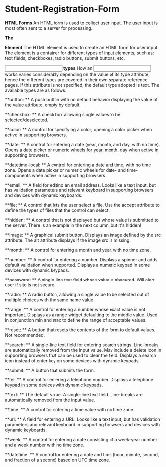 # Student-Registration-Form
**HTML Forms**
An HTML form is used to collect user input. The user input is most often sent to a server for processing.

**The <form> Element**
The HTML <form> element is used to create an HTML form for user input:
The <form> element is a container for different types of input elements, such as: text fields, checkboxes, radio buttons, submit buttons, etc.
  
**<input> types**
How an <input> works varies considerably depending on the value of its type attribute, hence the different types are covered in their own separate reference pages. If this attribute is not specified, the default type adopted is text.
The available types are as follows:

**button: **
A push button with no default behavior displaying the value of the value attribute, empty by default.

**checkbox: **
A check box allowing single values to be selected/deselected.
  
**color: **
A control for specifying a color; opening a color picker when active in supporting browsers.
  
**date: **
A control for entering a date (year, month, and day, with no time). Opens a date picker or numeric wheels for year, month, day when active in supporting browsers.
  
**datetime-local: **
A control for entering a date and time, with no time zone. Opens a date picker or numeric wheels for date- and time-components when active in supporting browsers.	
  
**email: **
A field for editing an email address. Looks like a text input, but has validation parameters and relevant keyboard in supporting browsers and devices with dynamic keyboards.	
  
**file: **
A control that lets the user select a file. Use the accept attribute to define the types of files that the control can select.	
  
**hidden: **
A control that is not displayed but whose value is submitted to the server. There is an example in the next column, but it's hidden!
  
**image: **
A graphical submit button. Displays an image defined by the src attribute. The alt attribute displays if the image src is missing.
  
**month: **
A control for entering a month and year, with no time zone.	
  
**number: **
A control for entering a number. Displays a spinner and adds default validation when supported. Displays a numeric keypad in some devices with dynamic keypads.	
  
**password: **
A single-line text field whose value is obscured. Will alert user if site is not secure.	
  
**radio: **
A radio button, allowing a single value to be selected out of multiple choices with the same name value.	
  
**range: **
A control for entering a number whose exact value is not important. Displays as a range widget defaulting to the middle value. Used in conjunction min and max to define the range of acceptable values.	
  
**reset: **
A button that resets the contents of the form to default values. Not recommended.	
  
**search: **
A single-line text field for entering search strings. Line-breaks are automatically removed from the input value. May include a delete icon in supporting browsers that can be used to clear the field. Displays a search icon instead of enter key on some devices with dynamic keypads.	
  
**submit: **
A button that submits the form.	
  
**tel: **
A control for entering a telephone number. Displays a telephone keypad in some devices with dynamic keypads.
  
**text: **
The default value. A single-line text field. Line-breaks are automatically removed from the input value.	
  
**time: **
A control for entering a time value with no time zone.	
  
**url: **
A field for entering a URL. Looks like a text input, but has validation parameters and relevant keyboard in supporting browsers and devices with dynamic keyboards.	
  
**week: **
A control for entering a date consisting of a week-year number and a week number with no time zone.	
  
**datetime: **
A control for entering a date and time (hour, minute, second, and fraction of a second) based on UTC time zone.	


